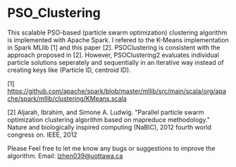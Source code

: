 # PSO_Clustering
This scalable PSO-based (particle swarm optimization) clustering algorithm is implemented with Apache Spark. I refered to the K-Means implementation in Spark MLlib [1] and this paper [2]. PSOClustering is consistent with the approach proposed in [2]. However, PSOClustering2 evaluates individual particle solutions seperately and sequentially in an iterative way instead of creating keys like (Particle ID, centroid ID).


[1] https://github.com/apache/spark/blob/master/mllib/src/main/scala/org/apache/spark/mllib/clustering/KMeans.scala

[2] Aljarah, Ibrahim, and Simone A. Ludwig. "Parallel particle swarm optimization clustering algorithm based on mapreduce methodology." Nature and biologically inspired computing (NaBIC), 2012 fourth world congress on. IEEE, 2012

Please Feel free to let me know any bugs or suggestions to improve the algorithm. Email: lzhen039@uottawa.ca
